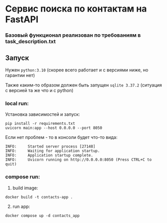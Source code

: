 # Cервис поиска по контактам на FastAPI
### Базовый функционал реализован по требованиям в task_description.txt

## Запуск

Нужен ```python:3.10``` (скорее всего работает и с версиями ниже, но гарантии нет)

Также каким-то образом должен быть запущен 
```sqlite 3.37.2``` (ситуация с версией та же что и с python)

### local run:
Установка зависимостей и запуск:
```shell
pip install -r requirements.txt
uvicorn main:app --host 0.0.0.0 --port 8050
```
Если нет проблем - то в консоли будет что-то вида:
```shell
INFO:     Started server process [27148]
INFO:     Waiting for application startup.
INFO:     Application startup complete.
INFO:     Uvicorn running on http://0.0.0.0:8050 (Press CTRL+C to quit)
```


### compose run:
1. build image:
```shell
docker build -t contacts-app .
```

2. run app:
 ```shell
docker compose up -d contacts_app
```